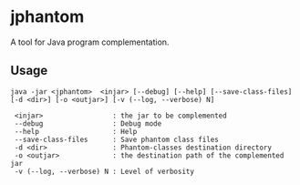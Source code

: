 jphantom
========

A tool for Java program complementation.

Usage
-----

    java -jar <jphantom>  <injar> [--debug] [--help] [--save-class-files] [-d <dir>] [-o <outjar>] [-v (--log, --verbose) N]
    
     <injar>                 : the jar to be complemented
     --debug                 : Debug mode
     --help                  : Help
     --save-class-files      : Save phantom class files
     -d <dir>                : Phantom-classes destination directory
     -o <outjar>             : the destination path of the complemented jar
     -v (--log, --verbose) N : Level of verbosity
